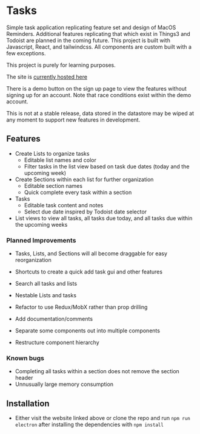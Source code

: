 # Tasks
Simple task application replicating feature set and design of MacOS Reminders. Additional features replicating that which exist in Things3 and Todoist are planned in the coming future. This project is built with Javascript, React, and tailwindcss. All components are custom built with a few exceptions. 

This project is purely for learning purposes. 

The site is [currently hosted here](https://jorstad-tasks.netlify.app/)

There is a demo button on the sign up page to view the features without signing up for an account. Note that race conditions exist within the demo account.

This is not at a stable release, data stored in the datastore may be wiped at any moment to support new features in development.

## Features

- Create Lists to organize tasks
  - Editable list names and color
  - Filter tasks in the list view based on task due dates (today and the upcoming week)
- Create Sections within each list for further organization
  - Editable section names
  - Quick complete every task within a section
- Tasks
  - Editable task content and notes
  - Select due date inspired by Todoist date selector
- List views to view all tasks, all tasks due today, and all tasks due within the upcoming weeks

### Planned Improvements
- Tasks, Lists, and Sections will all become draggable for easy reorganization
- Shortcuts to create a quick add task gui and other features 
- Search all tasks and lists
- Nestable Lists and tasks

- Refactor to use Redux/MobX rather than prop drilling
- Add documentation/comments
- Separate some components out into multiple components
- Restructure component hierarchy


### Known bugs
- Completing all tasks within a section does not remove the section header
- Unnusually large memory consumption

## Installation
- Either visit the website linked above or clone the repo and run `npm run electron` after installing the dependencies with `npm install`
